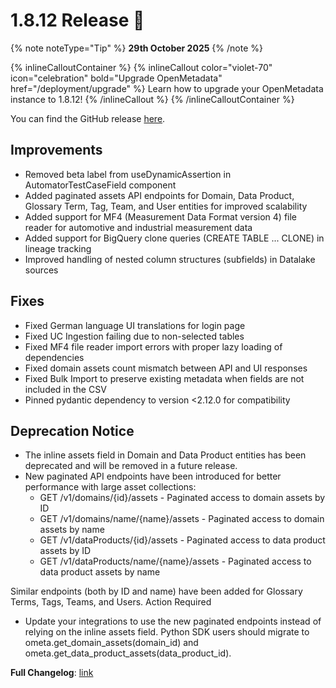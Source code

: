 # 1.8.12 Release 🎉

{% note noteType="Tip" %}
**29th October 2025**
{% /note %}

{% inlineCalloutContainer %}
{% inlineCallout
color="violet-70"
icon="celebration"
bold="Upgrade OpenMetadata"
href="/deployment/upgrade" %}
Learn how to upgrade your OpenMetadata instance to 1.8.12!
{% /inlineCallout %}
{% /inlineCalloutContainer %}

You can find the GitHub release [here](https://github.com/open-metadata/OpenMetadata/releases/tag/1.8.12-release).

## Improvements

- Removed beta label from useDynamicAssertion in AutomatorTestCaseField component
- Added paginated assets API endpoints for Domain, Data Product, Glossary Term, Tag, Team, and User entities for improved scalability
- Added support for MF4 (Measurement Data Format version 4) file reader for automotive and industrial measurement data
- Added support for BigQuery clone queries (CREATE TABLE ... CLONE) in lineage tracking
- Improved handling of nested column structures (subfields) in Datalake sources

## Fixes

- Fixed German language UI translations for login page
- Fixed UC Ingestion failing due to non-selected tables
- Fixed MF4 file reader import errors with proper lazy loading of dependencies
- Fixed domain assets count mismatch between API and UI responses
- Fixed Bulk Import to preserve existing metadata when fields are not included in the CSV
- Pinned pydantic dependency to version <2.12.0 for compatibility

## Deprecation Notice

- The inline assets field in Domain and Data Product entities has been deprecated and will be removed in a future release.
- New paginated API endpoints have been introduced for better performance with large asset collections:
    - GET /v1/domains/{id}/assets - Paginated access to domain assets by ID
    - GET /v1/domains/name/{name}/assets - Paginated access to domain assets by name
    - GET /v1/dataProducts/{id}/assets - Paginated access to data product assets by ID
    - GET /v1/dataProducts/name/{name}/assets - Paginated access to data product assets by name

Similar endpoints (both by ID and name) have been added for Glossary Terms, Tags, Teams, and Users.
Action Required

- Update your integrations to use the new paginated endpoints instead of relying on the inline assets field. Python SDK users should migrate to ometa.get_domain_assets(domain_id) and ometa.get_data_product_assets(data_product_id).

**Full Changelog**: [link](https://github.com/open-metadata/OpenMetadata/compare/1.8.10-release...1.8.12-release)
